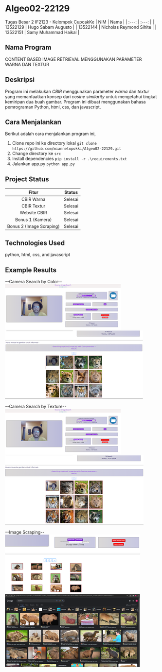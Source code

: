 # Algeo02-22129
Tugas Besar 2 IF2123 - Kelompok CupcakKe
| NIM | Nama |
| :---: | :---: |
| 13522129 | Hugo Sabam Augusto |
| 13522144 | Nicholas Reymond Sihite |
| 13522151 | Samy Muhammad Haikal |

## Nama Program
CONTENT BASED IMAGE RETRIEVAL MENGGUNAKAN PARAMETER WARNA DAN TEXTUR

## Deskripsi
Program ini melakukan <i>CBIR</i> menggunakan parameter <i>warna</i> dan <i>textur</i> yang memanfaatkan konsep dari <i>cosine similarity</i> untuk mengetahui tingkat kemiripan dua buah gambar. Program ini dibuat menggunakan bahasa pemrograman Python, html, css, dan javascript.

## Cara Menjalankan
Berikut adalah cara menjalankan program ini,
1. Clone repo ini ke directory lokal `git clone https://github.com/miannetopokki/Algeo02-22129.git`
2. Change directory ke `src`
3. Install dependencies `pip install -r .\requirements.txt`
4. Jalankan app.py `python app.py`


## Project Status
| Fitur | Status |
| :---: | :---: |
| CBIR Warna | Selesai |
| CBIR Textur | Selesai |
| Website CBIR | Selesai |
| Bonus 1 (Kamera) | Selesai |
| Bonus 2 (Image Scraping) | Selesai |

## Technologies Used
python, html, css, and javascript

## Example Results
--Camera Search by Color--
![](img/hasilkamerasebagaireferensi.png)
![](img/kamerasearchbycolor.png)

--Camera Search by Texture--
![](img/hasilkamerasebagaireferensi.png)
![](img/kamerasearchbytexture.png)

--Image Scraping--
![](img/hasilscrape.png)
![](img/webscrape.png)
